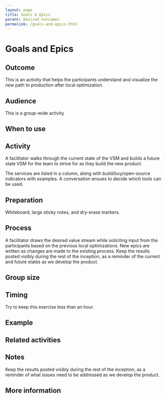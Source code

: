 ```yaml
---
layout: page
title: Goals & Epics
parent: Desired outcomes
permalink: /goals-and-epics.html
---
```


# Goals and Epics

## Outcome
This is an activity that helps the participants understand and visualize the new path to production after local optimization.

## Audience
This is a group-wide activity

## When to use

## Activity
A facilitator walks through the current state of the VSM and builds a future state VSM for the team to strive for as they build the new product.

The services are listed in a column, along with build/buy/open-source indicators with examples.
A conversation ensues to decide which tools can be used.

## Preparation
Whiteboard, large sticky notes, and dry-erase markers.

## Process
A facilitator draws the desired value stream while soliciting input from the participants based on the previous local optimizations.
New epics are written as changes are made to the existing process.
Keep the results posted visibly during the rest of the inception, as a reminder of the current and future states as we develop the product.

## Group size

## Timing

Try to keep this exercise less than an hour.

## Example

## Related activities

## Notes
Keep the results posted visibly during the rest of the inception, as a reminder of what issues need to be addressed as we develop the product.

## More information
